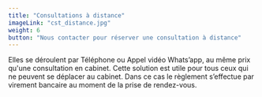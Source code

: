 ```yaml
---
title: "Consultations à distance"
imageLink: "cst_distance.jpg"
weight: 6
button: "Nous contacter pour réserver une consultation à distance"
---
```


Elles se déroulent par Téléphone ou Appel vidéo Whats’app, au même prix qu'une consultation en cabinet. Cette solution est utile pour tous ceux qui ne peuvent se déplacer au cabinet. Dans ce cas le règlement s’effectue par virement bancaire au moment de la prise de rendez-vous.
